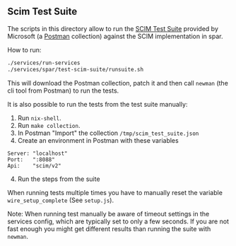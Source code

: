 ## Scim Test Suite

The scripts in this directory allow to run the [SCIM Test Suite](https://github.com/AzureAD/SCIMReferenceCode/wiki/Test-Your-SCIM-Endpoint) provided by Microsoft (a [Postman](https://www.postman.com/) collection) against the SCIM implementation in spar.

How to run:
```sh
./services/run-services
./services/spar/test-scim-suite/runsuite.sh
```

This will download the Postman collection, patch it and then call `newman` (the cli tool from Postman) to run the tests.

It is also possible to run the tests from the test suite manually:

1. Run `nix-shell`.
2. Run `make collection`.
3. In Postman "Import" the collection `/tmp/scim_test_suite.json`
4. Create an environment in Postman with these variables

```
Server: "localhost"
Port:   ":8088"
Api:    "scim/v2"
```

4. Run the steps from the suite

When running tests multiple times you have to manually reset the variable `wire_setup_complete` (See `setup.js`).

Note:
When running test manually be aware of timeout settings in the services config, which are typically set to only a few seconds.
If you are not fast enough you might get different results than running the suite with `newman`.

